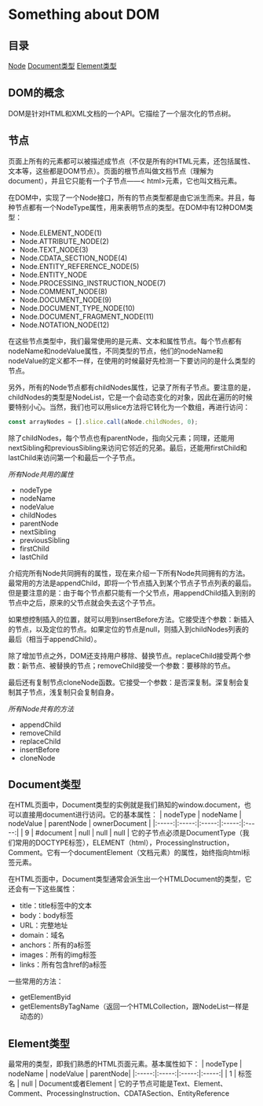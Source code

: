 # Something about DOM

## 目录
[Node](##节点)
[Document类型](##Document类型)
[Element类型](##Element类型)

## DOM的概念
DOM是针对HTML和XML文档的一个API。它描绘了一个层次化的节点树。

## 节点
页面上所有的元素都可以被描述成节点（不仅是所有的HTML元素，还包括属性、文本等，这些都是DOM节点）。页面的根节点叫做文档节点（理解为document），并且它只能有一个子节点——< html>元素，它也叫文档元素。

在DOM中，实现了一个Node接口，所有的节点类型都是由它派生而来。并且，每种节点都有一个NodeType属性，用来表明节点的类型。在DOM中有12种DOM类型：
* Node.ELEMENT_NODE(1)
* Node.ATTRIBUTE_NODE(2)
* Node.TEXT_NODE(3)
* Node.CDATA_SECTION_NODE(4)
* Node.ENTITY_REFERENCE_NODE(5)
* Node.ENTITY_NODE
* Node.PROCESSING_INSTRUCTION_NODE(7)
* Node.COMMENT_NODE(8)
* Node.DOCUMENT_NODE(9)
* Node.DOCUMENT_TYPE_NODE(10)
* Node.DOCUMENT_FRAGMENT_NODE(11)
* Node.NOTATION_NODE(12)

在这些节点类型中，我们最常使用的是元素、文本和属性节点。每个节点都有nodeName和nodeValue属性，不同类型的节点，他们的nodeName和nodeValue的定义都不一样，在使用的时候最好先检测一下要访问的是什么类型的节点。

另外，所有的Node节点都有childNodes属性，记录了所有子节点。要注意的是，childNodes的类型是NodeList，它是一个会动态变化的对象，因此在遍历的时候要特别小心。当然，我们也可以用slice方法将它转化为一个数组，再进行访问：
```js
const arrayNodes = [].slice.call(aNode.childNodes, 0);
```
除了childNodes，每个节点也有parentNode，指向父元素；同理，还能用nextSibling和previousSibling来访问它邻近的兄弟。最后，还能用firstChild和lastChild来访问第一个和最后一个子节点。

*所有Node共用的属性*

* nodeType
* nodeName
* nodeValue
* childNodes
* parentNode
* nextSibling
* previousSibling
* firstChild
* lastChild

介绍完所有Node共同拥有的属性，现在来介绍一下所有Node共同拥有的方法。最常用的方法是appendChild，即将一个节点插入到某个节点子节点列表的最后。但是要注意的是：由于每个节点都只能有一个父节点，用appendChild插入到别的节点中之后，原来的父节点就会失去这个子节点。

如果想控制插入的位置，就可以用到insertBefore方法。它接受连个参数：新插入的节点，以及定位的节点。如果定位的节点是null，则插入到childNodes列表的最后（相当于appendChild）。

除了增加节点之外，DOM还支持用户移除、替换节点。replaceChild接受两个参数：新节点、被替换的节点；removeChild接受一个参数：要移除的节点。

最后还有复制节点cloneNode函数。它接受一个参数：是否深复制。深复制会复制其子节点，浅复制只会复制自身。

*所有Node共有的方法*

* appendChild
* removeChild
* replaceChild
* insertBefore
* cloneNode

## Document类型
在HTML页面中，Document类型的实例就是我们熟知的window.document，也可以直接用document进行访问。它的基本属性：
| nodeType | nodeName | nodeValue | parentNode | ownerDocument |
|:-----:|:-----:|:-----:|:-----:|:-----:|
| 9 | #document | null | null | null |
它的子节点必须是DocumentType（我们常用的DOCTYPE标签），ELEMENT（html），ProcessingInstruction，Comment。它有一个documentElement（文档元素）的属性，始终指向html标签元素。

在HTML页面中，Document类型通常会派生出一个HTMLDocument的类型，它还会有一下这些属性：
* title：title标签中的文本
* body：body标签
* URL：完整地址
* domain：域名
* anchors：所有的a标签
* images：所有的img标签
* links：所有包含href的a标签

一些常用的方法：
* getElementByid
* getElementsByTagName（返回一个HTMLCollection，跟NodeList一样是动态的）

## Element类型
最常用的类型，即我们熟悉的HTML页面元素。基本属性如下：
| nodeType | nodeName | nodeValue | parentNode|
|:-----:|:-----:|:-----:|:-----:|
| 1 | 标签名 | null | Document或者Element |
它的子节点可能是Text、Element、Comment、ProcessingInstruction、CDATASection、EntityReference